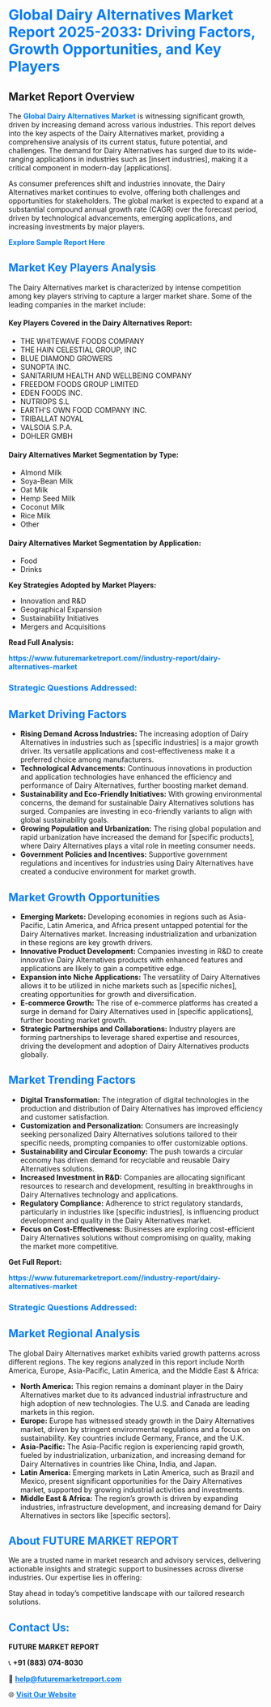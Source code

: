 <h1 style="color: #007BFF;">Global Dairy Alternatives Market Report 2025-2033: Driving Factors, Growth Opportunities, and Key Players</h1>

<section id="overview">
<h2>Market Report Overview</h2>
<p>The <a href="https://www.futuremarketreport.com//industry-report/dairy-alternatives-market" style="color: #007BFF; text-decoration: none;"><strong>Global Dairy Alternatives Market</strong></a> is witnessing significant growth, driven by increasing demand across various industries. This report delves into the key aspects of the Dairy Alternatives market, providing a comprehensive analysis of its current status, future potential, and challenges. The demand for Dairy Alternatives has surged due to its wide-ranging applications in industries such as [insert industries], making it a critical component in modern-day [applications].</p>
<p>As consumer preferences shift and industries innovate, the Dairy Alternatives market continues to evolve, offering both challenges and opportunities for stakeholders. The global market is expected to expand at a substantial compound annual growth rate (CAGR) over the forecast period, driven by technological advancements, emerging applications, and increasing investments by major players.</p>
</section>

<section id="overview">
<p><a href="https://www.futuremarketreport.com//request-sample/reportId=89590" style="color: #007BFF; text-decoration: none;"><strong>Explore Sample Report Here</strong></a></p>
</section>

<section id="key-players">
<h2 style="color: #007BFF;">Market Key Players Analysis</h2>
<p>The Dairy Alternatives market is characterized by intense competition among key players striving to capture a larger market share. Some of the leading companies in the market include:</p>
<h4>Key Players Covered in the Dairy Alternatives Report:</h4>
<ul><li>THE WHITEWAVE FOODS COMPANY</li><li>THE HAIN CELESTIAL GROUP, INC</li><li>BLUE DIAMOND GROWERS</li><li>SUNOPTA INC.</li><li>SANITARIUM HEALTH AND WELLBEING COMPANY</li><li>FREEDOM FOODS GROUP LIMITED</li><li>EDEN FOODS INC.</li><li>NUTRIOPS S.L</li><li>EARTH&#039;S OWN FOOD COMPANY INC.</li><li>TRIBALLAT NOYAL</li><li>VALSOIA S.P.A.</li><li>DOHLER GMBH</li></ul>
<h4>Dairy Alternatives Market Segmentation by Type:</h4>
<ul><li>Almond Milk</li><li>Soya-Bean Milk</li><li>Oat Milk</li><li>Hemp Seed Milk</li><li>Coconut Milk</li><li>Rice Milk</li><li>Other</li></ul>

<h4>Dairy Alternatives Market Segmentation by Application:</h4>
<ul><li>Food</li><li>Drinks</li></ul>
<p><strong>Key Strategies Adopted by Market Players:</strong></p>
<ul>
<li>Innovation and R&D</li>
<li>Geographical Expansion</li>
<li>Sustainability Initiatives</li>
<li>Mergers and Acquisitions</li>
</ul>
</section>

<section>
<p><strong>Read Full Analysis: </strong></p><a href="https://www.futuremarketreport.com//industry-report/dairy-alternatives-market" style="color: #007BFF; text-decoration: none;"><strong>https://www.futuremarketreport.com//industry-report/dairy-alternatives-market</strong></a>
<h3 style="color: #007BFF;">Strategic Questions Addressed:</h3>
</section>

<section id="driving-factors">
<h2 style="color: #007BFF;">Market Driving Factors</h2>
<ul>
<li><strong>Rising Demand Across Industries:</strong> The increasing adoption of Dairy Alternatives in industries such as [specific industries] is a major growth driver. Its versatile applications and cost-effectiveness make it a preferred choice among manufacturers.</li>
<li><strong>Technological Advancements:</strong> Continuous innovations in production and application technologies have enhanced the efficiency and performance of Dairy Alternatives, further boosting market demand.</li>
<li><strong>Sustainability and Eco-Friendly Initiatives:</strong> With growing environmental concerns, the demand for sustainable Dairy Alternatives solutions has surged. Companies are investing in eco-friendly variants to align with global sustainability goals.</li>
<li><strong>Growing Population and Urbanization:</strong> The rising global population and rapid urbanization have increased the demand for [specific products], where Dairy Alternatives plays a vital role in meeting consumer needs.</li>
<li><strong>Government Policies and Incentives:</strong> Supportive government regulations and incentives for industries using Dairy Alternatives have created a conducive environment for market growth.</li>
</ul>
</section>

<section id="growth-opportunities">
<h2 style="color: #007BFF;">Market Growth Opportunities</h2>
<ul>
<li><strong>Emerging Markets:</strong> Developing economies in regions such as Asia-Pacific, Latin America, and Africa present untapped potential for the Dairy Alternatives market. Increasing industrialization and urbanization in these regions are key growth drivers.</li>
<li><strong>Innovative Product Development:</strong> Companies investing in R&D to create innovative Dairy Alternatives products with enhanced features and applications are likely to gain a competitive edge.</li>
<li><strong>Expansion into Niche Applications:</strong> The versatility of Dairy Alternatives allows it to be utilized in niche markets such as [specific niches], creating opportunities for growth and diversification.</li>
<li><strong>E-commerce Growth:</strong> The rise of e-commerce platforms has created a surge in demand for Dairy Alternatives used in [specific applications], further boosting market growth.</li>
<li><strong>Strategic Partnerships and Collaborations:</strong> Industry players are forming partnerships to leverage shared expertise and resources, driving the development and adoption of Dairy Alternatives products globally.</li>
</ul>
</section>

<section id="trending-factors">
<h2 style="color: #007BFF;">Market Trending Factors</h2>
<ul>
<li><strong>Digital Transformation:</strong> The integration of digital technologies in the production and distribution of Dairy Alternatives has improved efficiency and customer satisfaction.</li>
<li><strong>Customization and Personalization:</strong> Consumers are increasingly seeking personalized Dairy Alternatives solutions tailored to their specific needs, prompting companies to offer customizable options.</li>
<li><strong>Sustainability and Circular Economy:</strong> The push towards a circular economy has driven demand for recyclable and reusable Dairy Alternatives solutions.</li>
<li><strong>Increased Investment in R&D:</strong> Companies are allocating significant resources to research and development, resulting in breakthroughs in Dairy Alternatives technology and applications.</li>
<li><strong>Regulatory Compliance:</strong> Adherence to strict regulatory standards, particularly in industries like [specific industries], is influencing product development and quality in the Dairy Alternatives market.</li>
<li><strong>Focus on Cost-Effectiveness:</strong> Businesses are exploring cost-efficient Dairy Alternatives solutions without compromising on quality, making the market more competitive.</li>
</ul>
</section>

<section>
<p><strong>Get Full Report: </strong></p><a href="https://www.futuremarketreport.com//industry-report/dairy-alternatives-market" style="color: #007BFF; text-decoration: none;"><strong>https://www.futuremarketreport.com//industry-report/dairy-alternatives-market</strong></a>
<h3 style="color: #007BFF;">Strategic Questions Addressed:</h3>
</section>


<section id="regional-analysis">
<h2 style="color: #007BFF;">Market Regional Analysis</h2>
<p>The global Dairy Alternatives market exhibits varied growth patterns across different regions. The key regions analyzed in this report include North America, Europe, Asia-Pacific, Latin America, and the Middle East & Africa:</p>
<ul>
<li><strong>North America:</strong> This region remains a dominant player in the Dairy Alternatives market due to its advanced industrial infrastructure and high adoption of new technologies. The U.S. and Canada are leading markets in this region.</li>
<li><strong>Europe:</strong> Europe has witnessed steady growth in the Dairy Alternatives market, driven by stringent environmental regulations and a focus on sustainability. Key countries include Germany, France, and the U.K.</li>
<li><strong>Asia-Pacific:</strong> The Asia-Pacific region is experiencing rapid growth, fueled by industrialization, urbanization, and increasing demand for Dairy Alternatives in countries like China, India, and Japan.</li>
<li><strong>Latin America:</strong> Emerging markets in Latin America, such as Brazil and Mexico, present significant opportunities for the Dairy Alternatives market, supported by growing industrial activities and investments.</li>
<li><strong>Middle East & Africa:</strong> The region’s growth is driven by expanding industries, infrastructure development, and increasing demand for Dairy Alternatives in sectors like [specific sectors].</li>
</ul>
</section>

<footer>
<h2 style="color: #007BFF;">About FUTURE MARKET REPORT</h2>
<p>We are a trusted name in market research and advisory services, delivering actionable insights and strategic support to businesses across diverse industries. Our expertise lies in offering:</p>

<p>Stay ahead in today’s competitive landscape with our tailored research solutions.</p>

<h2 style="color: #007BFF;">Contact Us:</h2>
<p><strong>FUTURE MARKET REPORT</strong></p>
<p>📞 <strong>+91 (883) 074-8030</strong></p>
<p>📧 <strong><a href="mailto:help@futuremarketreport.com" style="color: #007BFF;">help@futuremarketreport.com</a></strong></p>
<p>🌐 <strong><a href="https://www.futuremarketreport.com/" style="color: #007BFF;">Visit Our Website</a></strong></p>
</footer>